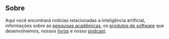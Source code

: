 ## Sobre

Aqui você encontrará notícias relacionadas a inteligência artificial, informações sobre as [pesquisas acadêmicas](page/pesquisas/), os [produtos de software](page/produtos/) que desenvolvemos, nossos [livros](page/livros/) e nosso [podcast](page/podcast/).

